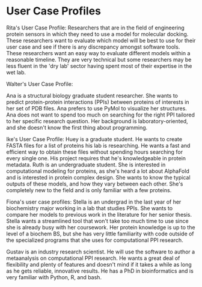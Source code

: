 # User Case Profiles 

Rita's User Case Profile: 
Researchers that are in the field of engineering protein sensors in which they need to use a model for molecular docking. These researchers want to evaluate which model will be best to use for their user case and see if there is any discrepancy amongst software tools. These researchers want an easy way to evaluate different models within a reasonable timeline. They are very technical but some researchers may be less fluent in the 'dry lab' sector having spent most of their expertise in the wet lab. 

Walter's User Case Profile:

Ana is a structural biology graduate student researcher. She wants to predict protein-protein interactions (PPIs) between proteins of interests in her set of PDB files. Ana prefers to use PyMol to visualize her structures. Ana does not want to spend too much on searching for the right PPI tailored to her specific research question. Her background is laboratory-oriented, and she doesn't know the first thing about programming.

Ike's User Case Profile:
Huey is a graduate student. He wants to create FASTA files for a list of proteins his lab is researching. He wants a fast and efficient way to obtain these files without spending hours searching for every single one. His project requires that he's knowledgeable in protein metadata.
Ruth is an undergraduate student. She is interested in computational modeling for proteins, as she's heard a lot about AlphaFold and is interested in protein complex design. She wants to know the typical outputs of these models, and how they vary between each other. She's completely new to the field and is only familiar with a few proteins.

Fiona's user case profiles:
Stella is an undergrad in the last year of her biochemistry major working in a lab that studies PPIs. She wants to compare her models to previous work in the literature for her senior thesis. Stella wants a streamlined tool that won't take too much time to use since she is already busy with her coursework. Her protein knowledge is up to the level of a biochem BS, but she has very little familiarity with code outside of the specialized programs that she uses for computational PPI research.

Gustav is an industry research scientist. He will use the software to author a metaanalysis on computational PPI research. He wants a great deal of flexibility and plenty of features and doesn't mind if it takes a while as long as he gets reliable, innovative results. He has a PhD in bioinformatics and is very familiar with Python, R, and bash.
